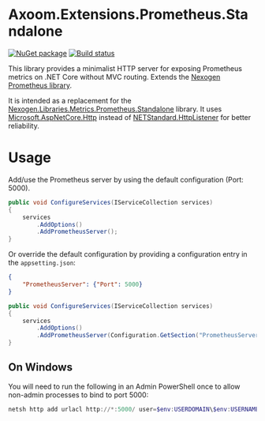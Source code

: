 # Axoom.Extensions.Prometheus.Standalone

[![NuGet package](https://img.shields.io/nuget/v/Axoom.Extensions.Prometheus.Standalone.svg)](https://www.nuget.org/packages/Axoom.Extensions.Prometheus.Standalone/)
[![Build status](https://img.shields.io/appveyor/ci/AXOOM/axoom-extensions-prometheus-standalone.svg)](https://ci.appveyor.com/project/AXOOM/axoom-extensions-prometheus-standalone)

This library provides a minimalist HTTP server for exposing Prometheus metrics on .NET Core without MVC routing. Extends the [Nexogen Prometheus library](https://github.com/nexogen-international/Nexogen.Libraries.Metrics).

It is intended as a replacement for the [Nexogen.Libraries.Metrics.Prometheus.Standalone](https://www.nuget.org/packages/Nexogen.Libraries.Metrics.Prometheus.Standalone) library. It uses [Microsoft.AspNetCore.Http](https://www.nuget.org/packages/Microsoft.AspNetCore.Http/) instead of [NETStandard.HttpListener](https://www.nuget.org/packages/NETStandard.HttpListener/) for better reliability.

# Usage

Add/use the Prometheus server by using the default configuration (Port: 5000).

```csharp
public void ConfigureServices(IServiceCollection services)
{
    services
        .AddOptions()
        .AddPrometheusServer();
}
```

Or override the default configuration by providing a configuration entry in the `appsetting.json`:

```json
{
    "PrometheusServer": {"Port": 5000}
}
```

```csharp
public void ConfigureServices(IServiceCollection services)
{
    services
        .AddOptions()
        .AddPrometheusServer(Configuration.GetSection("PrometheusServer"));
}
```

## On Windows

You will need to run the following in an Admin PowerShell once to allow non-admin processes to bind to port 5000:

```powershell
netsh http add urlacl http://*:5000/ user=$env:USERDOMAIN\$env:USERNAME
```
